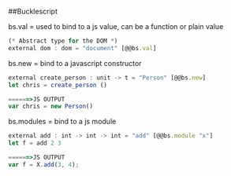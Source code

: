 ##Bucklescript

bs.val = used to bind to a js value, can be a function or plain value
```js
(* Abstract type for the DOM *)
external dom : dom = "document" [@@bs.val]
```

bs.new = bind to a javascript constructor

```js
external create_person : unit -> t = "Person" [@@bs.new]
let chris = create_person ()

======>JS OUTPUT 
var chris = new Person()
```
    
bs.modules = bind to a js module 

```js
external add : int -> int -> int = "add" [@@bs.module "x"]
let f = add 2 3

======>JS OUTPUT
var f = X.add(3, 4);

```